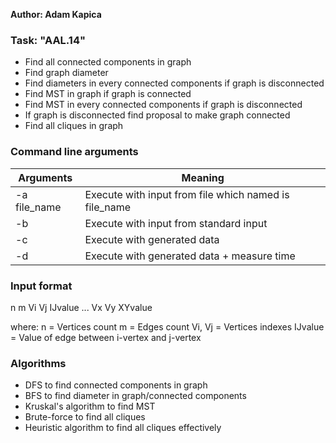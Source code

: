 **Author: Adam Kapica**
### Task: "AAL.14"
  - Find all connected components in graph
  - Find graph diameter
  - Find diameters in every connected components if graph is disconnected
  - Find MST in graph if graph is connected
  - Find MST in every connected components if graph is disconnected
  - If graph is disconnected find proposal to make graph connected
  - Find all cliques in graph


### Command line arguments

| Arguments | Meaning |
| ------ | ------ |
| -a file_name| Execute with input from file which named is file_name |
| -b | Execute with input from standard input|
| -c | Execute with generated data |
| -d | Execute with generated data + measure time|

### Input format

n m
Vi Vj IJvalue
...
Vx Vy XYvalue

where:
n = Vertices count
m = Edges count
Vi, Vj = Vertices indexes
IJvalue = Value of edge between i-vertex and j-vertex

### Algorithms
  - DFS to find connected components in graph
  - BFS to find diameter in graph/connected components
  - Kruskal's algorithm to find MST
  - Brute-force to find all cliques
  - Heuristic algorithm to find all cliques effectively
